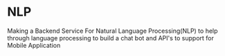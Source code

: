 # NLP
Making a Backend Service For Natural Language Processing(NLP) to help through 
language processing to build a chat bot and 
API's to support for Mobile Application
